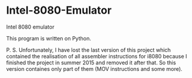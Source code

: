 # Intel-8080-Emulator
Intel 8080 emulator

This program is written on Python.

P. S. Unfortunately, I have lost the last version of this project which contained the realisation of all assembler instructions for i8080 because I finished the project in summer 2015 and removed it after that. So this version containes only part of them (MOV instructions and some more).
